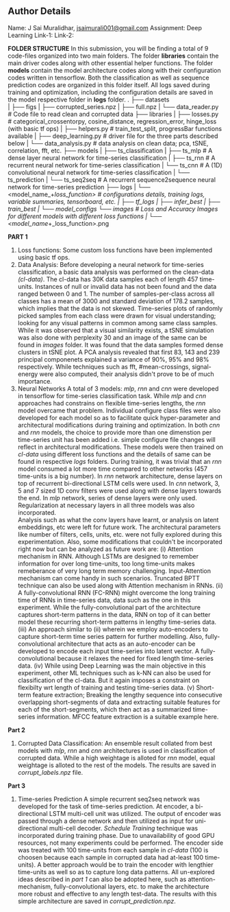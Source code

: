 ## Author Details
Name: J Sai Muralidhar, jsaimurali001@gmail.com
Assignment: Deep Learning
Link-1:
Link-2:

**FOLDER STRUCTURE**
In this submission, you will be finding a total of 9 code-files organized into two main folders. The folder **libraries** contain the main driver codes along with other essential helper functions. The folder **models** contain the model architecture codes along with their configuration codes written in tensorflow. Both the classification as well as sequence prediction codes are organized in this folder itself. All logs saved during training and optimization, including the configuration details are saved in the model respective folder in **logs** folder.
.
├── datasets                             
|   ├── figs
|   ├── corrupted_series.npz
|   ├── full.npz
|   └── data_reader.py                # Code file to read clean and corrupted data
├── libraries
|   ├── losses.py                     # categorical_crossentorpy, cosine_distance, regression_error, hinge_loss (with basic tf ops)
|   ├── helpers.py                    # train_test_split, progressBar functions available
|   ├── deep_learning.py              # driver file for the three parts described below
|   └── data_analysis.py              # data analysis on clean data; pca, tSNE, correlation, fft, etc.
├── models
|   ├── ts_classification
|       ├── ts_mlp                    # A dense layer neural network for time-series classification
|       ├── ts_rnn                    # A recurrent neural network for time-series classification
|       └── ts_cnn                    # A (1D) convolutional neural network for time-series classification
|   └── ts_prediction
|       └── ts_seq2seq                # A recurrent sequence2sequence neural network for time-series prediction 
├── logs
|   └── <model_name_+_loss_function>  # configurations details, training logs, variable summaries, tensorboard, etc.
|       ├── tf_logs
|       ├── infer_best
|       ├── train_best
|       └── model_configs
└── images                            # Loss and Accuracy Images for different models with different loss functions
|   └── <model_name_+_loss_function>.png

**PART 1** 
1. Loss functions:
Some custom loss functions have been implemented using basic tf ops.
2. Data Analysis:
Before developing a neural network for time-series classification, a basic data analysis was performed on the clean-data *(cl-data)*. The cl-data has 30K data samples each of length 457 time-units. Instances of null or invalid data has not been found and the data ranged between 0 and 1. The number of samples-per-class across all classes has a mean of 3000 and standard deviation of 178.2 samples, which implies that the data is not skewed. Time-series plots of randomly picked samples from each class were drawn for visual understanding; looking for any visual patterns in common among same class samples. While it was observed that a visual similarity exists, a tSNE simulation was also done with perplexity 30 and an image of the same can be found in *images* folder. It was found that the data samples formed dense clusters in tSNE plot. A PCA analysis revealed that first 83, 143 and 239 principal componenets explained a variance of 90%, 95% and 98% respectively. While techniques such as fft, #mean-crossings, signal-energy were also computed, their analysis didn't prove to be of much importance. 
3. Neural Networks
A total of 3 models: *mlp*, *rnn* and *cnn* were developed in tensorflow for time-series classification task. While *mlp* and *cnn* approaches had constrains on flexible time-series lengths, the *rnn* model overcame that problem. Individual configure class files were also developed for each model so as to facilitate quick hyper-parameter and architectural modifications during training and optimization. In both *cnn* and *rnn* models, the choice to provide more than one dimenstion per time-series unit has been added i.e. simple configure file changes will reflect in architectural modifications. These models were then trained on *cl-data* using different loss functions and the details of same can be found in respective *logs* folders. 
During training, it was trivial that an *rnn* model consumed a lot more time compared to other networks (457 time-units is a big number). In *rnn* network architecture, dense layers on top of recurrent bi-directional LSTM cells were used. In *cnn* network, 3, 5 and 7 sized 1D conv filters were used along with dense layers towards the end. In *mlp* network, series of dense layers were only used. Regularization at necessary layers in all three models was also incorporated.   
Analysis such as what the conv layers have learnt, or analysis on latent embeddings, etc were left for future work. The architectural parameters like number of filters, cells, units, etc. were not fully explored during this experimentation. Also, some modifications that couldn't be incorporated right now but can be analyzed as future work are:
    (i) Attention mechanism in RNN. Although LSTMs are designed to remember information for over long time-units, too long time-units makes remeberance of very long term memory challenging. Input-Attention mechanism can come handy in such scenarios. Truncated BPTT technique can also be used along with Attention mechanism in RNNs.
    (ii) A fully-convolutional RNN (FC-RNN) might overcome the long training time of RNNs in time-series data, data such as the one in this experiment. While the fully-convolutional part of the architecture captures short-term patterns in the data, RNN on top of it can better model these recurring short-term patterns in lengthy time-series data.
    (iii) An approach similar to (ii) wherein we employ auto-encoders to capture short-term time series pattern for further modelling. Also, fully-convolutional architecture that acts as an auto-encoder can be developed to encode each input time-series into latent vector. A fully-convolutional because it relaxes the need for fixed length time-series data.
    (iv) While using Deep Learning was the main objective in this experiment, other ML techniques such as k-NN can also be used for classification of the cl-data. But it again imposes a constraint on flexibilty wrt length of training and testing time-series data.
    (v) Short-term feature extraction; Breaking the lengthy sequence into consecutive overlapping short-segments of data and extracting suitable features for each of the short-segments, which then act as a summarized time-series information. MFCC feature extraction is a suitable example here.
    
**Part 2**
1. Corrupted Data Classification:
An ensemble result collated from best models with *mlp*, *rnn* and *cnn* architectures is used in classification of corrupted data. While a high weightage is alloted for *rnn* model, equal weightage is alloted to the rest of the models. The results are saved in *corrupt_labels.npz* file.

**Part 3**
1. Time-series Prediction
A simple recurrent seq2seq network was developed for the task of time-series prediction. At encoder, a bi-directional LSTM multi-cell unit was utilized. The output of encoder was passed through a dense network and then utilized as input for uni-directional multi-cell decoder. *Schedule Training* technique was incorporated during training phase. Due to unavailability of good GPU resources, not many experiments could be performed. The encoder side was treated with 100 time-units from each sample in *cl-data* (100 is choosen because each sample in corrupted data had at-least 100 time-units). A better approach would be to train the encoder with lengthier time-units as well so as to capture long data patterns. All un-explored ideas described in *part 1* can also be adopted here, such as attention-mechanism, fully-convolutional layers, etc. to make the architecture more robust and effective to any length test-data.
The results with this simple architecture are saved in *corrupt_prediction.npz*.